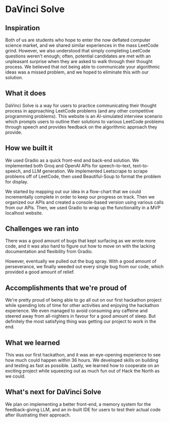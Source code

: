 # DaVinci Solve

## Inspiration

Both of us are students who hope to enter the now deflated computer science market, and we shared similar experiences in the mass LeetCode grind. However, we also understood that simply completing LeetCode questions weren't enough; often, potential candidates are met with an unpleasant surprise when they are asked to walk through their thought process. We believed that not being able to communicate your algorithmic ideas was a missed problem, and we hoped to eliminate this with our solution.

## What it does

DaVinci Solve is a way for users to practice communicating their thought process in approaching LeetCode problems (and any other competitive programming problems). This website is an AI-simulated interview scenario which prompts users to outline their solutions to various LeetCode problems through speech and provides feedback on the algorithmic approach they provide.

## How we built it

We used Gradio as a quick front-end and back-end solution. We implemented both Groq and OpenAI APIs for speech-to-text, text-to-speech, and LLM generation. We implemented Leetscrape to scrape problems off of LeetCode, then used Beautiful-Soup to format the problem for display.

We started by mapping out our idea in a flow-chart that we could incrementally complete in order to keep our progress on track. Then we organized our APIs and created a console-based version using various calls from our APIs. Then, we used Gradio to wrap up the functionality in a MVP localhost website.

## Challenges we ran into

There was a good amount of bugs that kept surfacing as we wrote more code, and it was also hard to figure out how to move on with the lacking documentation and flexibility from Gradio.

However, eventually we pulled out the bug spray. With a good amount of perseverance, we finally weeded out every single bug from our code, which provided a good amount of relief.

## Accomplishments that we're proud of

We're pretty proud of being able to go all out on our first hackathon project while spending lots of time for other activities and enjoying the hackathon experience. We even managed to avoid consuming any caffeine and steered away from all-nighters in favour for a good amount of sleep. But definitely the most satisfying thing was getting our project to work in the end.

## What we learned

This was our first hackathon, and it was an eye-opening experience to see how much could happen within 36 hours. We developed skills on building and testing as fast as possible. Lastly, we learned how to cooperate on an exciting project while squeezing out as much fun out of Hack the North as we could.

## What's next for DaVinci Solve

We plan on implementing a better front-end, a memory system for the feedback-giving LLM, and an in-built IDE for users to test their actual code after illustrating their approach.
